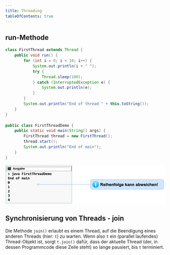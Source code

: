 ```yaml
---
title: Threading
tableOfContents: true
---
```


## run-Methode

```java
class FirstThread extends Thread {
    public void run() {
        for (int i = 0; i < 10; i++) {
            System.out.println(i + " ");
            try {
                Thread.sleep(100);
            } catch (InterruptedException e) {
                System.out.println(e);
            }
        }
        System.out.println("End of thread " + this.toString());
    }
}

public class FirstThreadDemo {
    public static void main(String[] args) {
        FirstThread thread = new FirstThread();
        thread.start();
        System.out.println("End of main");
    }
}
```

![img.png](../../../assets/threading.png)

## Synchronisierung von Threads - join

Die Methode `join()` erlaubt es einem Thread, auf die Beendigung eines anderen Threads (hier: `t`) zu warten.
Wenn also `t` ein (parallel laufendes) Thread-Objekt ist, sorgt `t.join()` dafür, dass der aktuelle Thread (der, in
dessen Programmcode diese Zeile steht) so lange pausiert, bis `t` terminiert.
